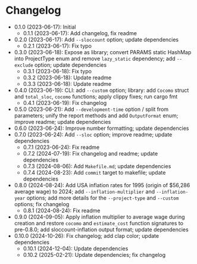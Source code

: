 # Changelog

* 0.1.0 (2023-06-17): Initial
    * 0.1.1 (2023-06-17): Add changelog, fix readme
* 0.2.0 (2023-06-17): Add `--sloccount` option; update dependencies
    * 0.2.1 (2023-06-17): Fix typo
* 0.3.0 (2023-06-18): Expose as library; convert PARAMS static HashMap into ProjectType enum and remove `lazy_static` dependency; add `--exclude` option; update dependencies
    * 0.3.1 (2023-06-18): Fix typo
    * 0.3.2 (2023-06-18): Update readme
    * 0.3.3 (2023-06-18): Update readme
* 0.4.0 (2023-06-19): CLI: add `--custom` option; library: add `Cocomo` struct and `total_sloc`, `cocomo` functions; apply clippy fixes; run cargo fmt
    * 0.4.1 (2023-06-19): Fix changelog
* 0.5.0 (2023-06-21): Add `--development-time` option / split from parameters; unify the report methods and add `OutputFormat` enum; improve readme; update dependencies
* 0.6.0 (2023-06-24): Improve number formatting; update dependencies
* 0.7.0 (2023-06-24): Add `--sloc` option; improve readme; update dependencies
    * 0.7.1 (2023-06-24): Fix readme
    * 0.7.2 (2024-07-19): Fix changelog and readme; update dependencies
    * 0.7.3 (2024-08-06): Add `Makefile.md`; update dependencies
    * 0.7.4 (2024-08-23): Add `commit` target to makefile; update dependencies
* 0.8.0 (2024-08-24): Add USA inflation rates for 1995 (origin of $56,286 average wage) to 2024; add `--inflation-multiplier` and `--inflation-year` options; add more details for the `--project-type` and `--custom` options; fix changelog
    * 0.8.1 (2024-08-24): Fix readme
* 0.9.0 (2024-09-05): Apply inflation multiplier to average wage during creation and restore `cocomo` and `estimate_cost` function signatures to pre-0.8.0; add sloccount-inflation output format; update dependencies
* 0.10.0 (2024-10-26): Fix changelog; add clap color; update dependencies
    * 0.10.1 (2024-12-04): Update dependencies
    * 0.10.2 (2025-02-21): Update dependencies; fix changelog

